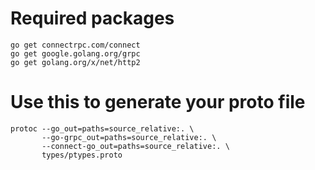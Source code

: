 # Required packages

```
go get connectrpc.com/connect
go get google.golang.org/grpc
go get golang.org/x/net/http2

```

# Use this to generate your proto file

```
protoc --go_out=paths=source_relative:. \
       --go-grpc_out=paths=source_relative:. \
       --connect-go_out=paths=source_relative:. \
       types/ptypes.proto

```